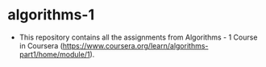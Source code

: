 # algorithms-1

* This repository contains all the assignments from Algorithms - 1 Course in Coursera (https://www.coursera.org/learn/algorithms-part1/home/module/1).

